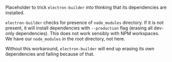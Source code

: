 Placeholder to trick `electron-builder` into thinking that its dependencies are
installed.

`electron-builder` checks for presence of `node_modules` directory. If it is not
present, it will install dependencies with `--production` flag (erasing all 
dev-only dependencies). This does not work sensibly with NPM workspaces. We have
our `node_modules` in the root directory, not here.

Without this workaround, `electron-builder` will end up erasing its own
dependencies and failing because of that.

